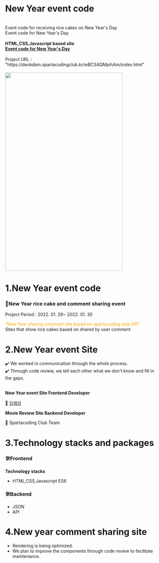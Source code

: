 <!Doctype html>
<html>
  <head>
    <meta charset="utf-8" />
  </head>
  <body>
    <h1>New Year event code</h1>
    <br>Event code for receiving rice cakes on New Year's Day
    <br>Event code for New Year's Day
    <br><br>
    <strong>HTML,CSS,Javascript based site<a href="https://deokdam.spartacodingclub.kr/wBCS4QMpihAm/index.html"><br>Event code for New Year's Day</a></strong>
    <br><br>
    Project URL : "https://deokdam.spartacodingclub.kr/wBCS4QMpihAm/index.html"
    <br><br>
    <img src="https://user-images.githubusercontent.com/85553325/155829799-cf60dd48-fec4-48e3-aa45-f9dc3684e63b.png" width="380px" height="640px">
    <h1>1.New Year event code</h1>
    <h3> 📌New Year rice cake and comment sharing event</h3>
    <p>Project Period : 2022. 01. 29~ 2022. 01. 30<p>
    <p> <span style="color:orange" >"New Year sharing comment site based on spartacoding club API"</span>
      <br>Sites that show rice cakes based on shared by user comment<br></p> 
    <h1>2.New Year event Site</h1>
    ✔️ We worked in communication through the whole process.
   <br> ✔️ Through code review, we tell each other what we don't know and fill in the gaps.
   <br><br>
    <p><strong>New Year event Site Frontend Developer</strong></p>
    🌱 <a href = "https://github.com/RookieLim">임재성</a>  
    <br><p><strong>Movie Review Site Backend Developer</strong></p>
    🌱 Spartacoding Club Team</a>  
     <h1>3.Technology stacks and packages</h1>
   <h3>🛠Frontend</h3>
    <strong>Technology stacks</strong>
     <ul>
       <li>HTML,CSS,Javascript ES6</li>
     </ul>  
   <h3>🛠Backend</h3>
     <ul>     
       <li>JSON</li>
       <li>API</li>
    </ul>  
   <h1>4.New year comment sharing site</h1>
    <ul>
      <li>Rendering is being optimized.</li>
      <li>We plan to improve the components through code review to facilitate maintenance.</li>
    </ul>
  </body>
</html> 
 
